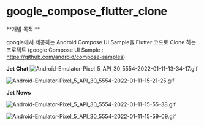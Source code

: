 # google_compose_flutter_clone

**개발 목적 **

google에서 제공하는 Android Compose UI Sample을 Flutter 코드로 Clone 하는 프로젝트
(google Compose UI Sample : https://github.com/android/compose-samples)


**Jet Chat**
![Android-Emulator-Pixel_5_API_30_5554-2022-01-11-13-34-17.gif](https://s3-us-west-2.amazonaws.com/secure.notion-static.com/5849d7c5-e8ee-4d6f-8088-60eef389c346/Android-Emulator-Pixel_5_API_30_5554-2022-01-11-13-34-17.gif)

![Android-Emulator-Pixel_5_API_30_5554-2022-01-11-15-21-25.gif](https://s3-us-west-2.amazonaws.com/secure.notion-static.com/a853093f-49e2-4a3e-a112-6046b5ead596/Android-Emulator-Pixel_5_API_30_5554-2022-01-11-15-21-25.gif)

**Jet News**

![Android-Emulator-Pixel_5_API_30_5554-2022-01-11-15-55-38.gif](https://s3-us-west-2.amazonaws.com/secure.notion-static.com/32e5d745-1ee5-4f33-b3b5-70f07f03df0f/Android-Emulator-Pixel_5_API_30_5554-2022-01-11-15-55-38.gif)

![Android-Emulator-Pixel_5_API_30_5554-2022-01-11-15-59-09.gif](https://s3-us-west-2.amazonaws.com/secure.notion-static.com/d00bd73f-2945-4e07-9c1d-37a221781bec/Android-Emulator-Pixel_5_API_30_5554-2022-01-11-15-59-09.gif)
